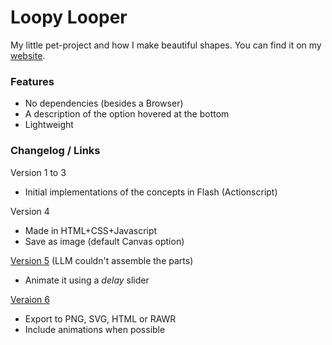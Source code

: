 # Loopy Looper
My little pet-project and how I make beautiful shapes. You can find it on my [website](https://hyperagon.github.io/projects/).

### Features
- No dependencies (besides a Browser)
- A description of the option hovered at the bottom
- Lightweight

### Changelog / Links

Version 1 to 3
- Initial implementations of the concepts in Flash (Actionscript)

Version 4
- Made in HTML+CSS+Javascript
- Save as image (default Canvas option)

[Version 5](https://hyperagon.github.io/projects/loopylooper5/) (LLM couldn't assemble the parts)
- Animate it using a *delay* slider

[Veraion 6](https://hyperagon.github.io/projects/loopylooper6/)
- Export to PNG, SVG, HTML or RAWR
- Include animations when possible
